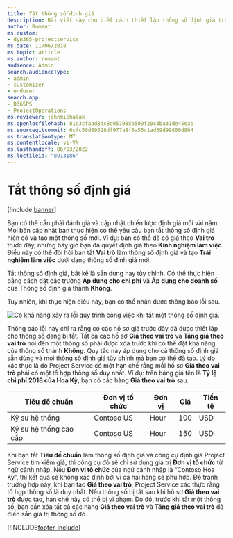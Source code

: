 ```yaml
---
title: Tắt thông số định giá
description: Bài viết này cho biết cách thiết lập thông số định giá trong giải pháp Project Service.
author: Rumant
ms.custom:
- dyn365-projectservice
ms.date: 11/06/2018
ms.topic: article
ms.author: rumant
audience: Admin
search.audienceType:
- admin
- customizer
- enduser
search.app:
- D365PS
- ProjectOperations
ms.reviewer: johnmichalak
ms.openlocfilehash: 81c3cfaad8dc8d057985b509f20c3ba31de45e3b
ms.sourcegitcommit: 6cfc50d89528df977a8f6a55c1ad39d99800d9b4
ms.translationtype: MT
ms.contentlocale: vi-VN
ms.lasthandoff: 06/03/2022
ms.locfileid: "8913186"
---
```

# <a name="turn-off-a-pricing-dimension"></a>Tắt thông số định giá

[!include [banner](../includes/psa-now-project-operations.md)]

Bạn có thể cần phải đánh giá và cập nhật chiến lược định giá mỗi vài năm. Mọi bản cập nhật bạn thực hiện có thể yêu cầu bạn tắt thông số định giá hiện có và tạo một thông số mới. Ví dụ: bạn có thể đã có giá theo **Vai trò** trước đây, nhưng bây giờ bạn đã quyết định giá theo **Kinh nghiệm làm việc**. Điều này có thể đòi hỏi bạn tắt **Vai trò** làm thông số định giá và tạo **Trải nghiệm làm việc** dưới dạng thông số định giá mới. 

Tắt thông số định giá, bất kể là sẵn dùng hay tùy chỉnh. Có thể thực hiện bằng cách đặt các trường **Áp dụng cho chi phí** và **Áp dụng cho doanh số** của Thông số định giá thành **Không**.

Tuy nhiên, khi thực hiện điều này, bạn có thể nhận được thông báo lỗi sau.

![Có khả năng xảy ra lỗi quy trình công việc khi tắt một thông số định giá.](media/Business-Process-Error.png)


Thông báo lỗi này chỉ ra rằng có các hồ sơ giá trước đây đã được thiết lập cho thông số đang bị tắt. Tất cả các hồ sơ **Giá theo vai trò** và **Tăng giá theo vai trò** nói đến một thông số phải được xóa trước khi có thể đặt khả năng của thông số thành **Không**. Quy tắc này áp dụng cho cả thông số định giá sẵn dùng và mọi thông số định giá tùy chỉnh mà bạn có thể đã tạo. Lý do xác thực là do Project Service có một hạn chế rằng mỗi hồ sơ **Giá theo vai trò** phải có một tổ hợp thông số duy nhất. Ví dụ: trên bảng giá tên là **Tỷ lệ chi phí 2018 của Hoa Kỳ**, bạn có các hàng **Giá theo vai trò** sau. 

| Tiêu đề chuẩn         | Đơn vị tổ chức    |Đơn vị   |Giá  |Tiền tệ  |
| -----------------------|-------------|-------|-------|----------|
| Kỹ sư hệ thống|Contoso US|Hour| 100|USD|
| Kỹ sư hệ thống cao cấp|Contoso US|Hour| 150| USD|


Khi bạn tắt **Tiêu đề chuẩn** làm thông số định giá và công cụ định giá Project Service tìm kiếm giá, thì công cụ đó sẽ chỉ sử dụng giá trị **Đơn vị tổ chức** từ ngữ cảnh nhập. Nếu **Đơn vị tổ chức** của ngữ cảnh nhập là “Contoso Hoa Kỳ”, thì kết quả sẽ không xác định bởi vì cả hai hàng sẽ phù hợp. Để tránh trường hợp này, khi bạn tạo **Giá theo vai trò**, Project Service xác thực rằng tổ hợp thông số là duy nhất. Nếu thông số bị tắt sau khi hồ sơ **Giá theo vai trò** được tạo, hạn chế này có thể bị vi phạm. Do đó, trước khi tắt một thông số, bạn cần xóa tất cả các hàng **Giá theo vai trò** và **Tăng giá theo vai trò** đã điền sẵn giá trị thông số đó.



[!INCLUDE[footer-include](../includes/footer-banner.md)]
